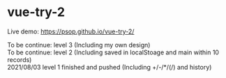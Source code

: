 # vue-try-2
Live demo: https://psop.github.io/vue-try-2/<br>

To be continue: level 3 (Including my own design)<br>
To be continue: level 2 (Including saved in localStoage and main within 10 records)<br>
2021/08/03 level 1 finished and pushed (Including +/-/*/(/) and history)
